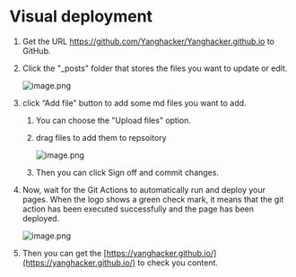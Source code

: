 # Visual deployment

1. Get the URL https://github.com/Yanghacker/Yanghacker.github.io to GitHub.
2. Click the "_posts" folder that stores the files you want to update or edit.
    
    ![image.png](/Yanghacker/Yanghacker.github.io@master/assets/img/imgs/2025-02-20-setting-up-a-page-image.png)
    
3. click “Add file” button to add some md files you want to add.
    1. You can choose the "Upload files" option.
    2. drag files to add them to repsoitory
        
        ![image.png](/Yanghacker/Yanghacker.github.io@master/assets/img/imgs/2025-02-20-setting-up-a-page-image-1.png)
        
    3. Then you can click Sign off and commit changes.
    
4. Now, wait for the Git Actions to automatically run and deploy your pages.
When the logo shows a green check mark, it means that the git action has been executed successfully and the page has been deployed.
    
    ![image.png](/Yanghacker/Yanghacker.github.io@master/assets/img/imgs/2025-02-20-setting-up-a-page-image-2.png)
    
5. Then you can get the [https://yanghacker.github.io/](https://yanghacker.github.io/) to check you content.